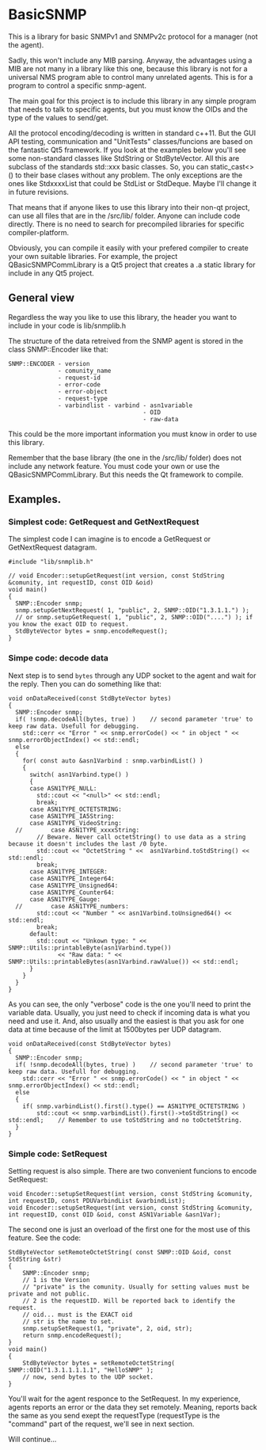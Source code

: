 # BasicSNMP

This is a library for basic SNMPv1 and SNMPv2c protocol for a manager (not the agent).

Sadly, this won't include any MIB parsing.
Anyway, the advantages using a MIB are not many in a library like this one, because this library is not for a universal NMS program able to control many unrelated agents. This is for a program to control a specific snmp-agent.

The main goal for this project is to include this library in any simple program that needs to talk to specific agents, but you must know the OIDs and the type of the values to send/get.

All the protocol encoding/decoding is written in standard c++11.
But the GUI API testing, communication and "UnitTests" classes/funcions are based on the fantastic Qt5 framework.
If you look at the examples below you'll see some non-standard classes like StdString or StdByteVector. All this are subclass of the standards std::xxx basic classes. So, you can static_cast<>() to their base clases without any problem.
The only exceptions are the ones like StdxxxxList that could be StdList or StdDeque. Maybe I'll change it in future revisions.

That means that if anyone likes to use this library into their non-qt project, can use all files that are in the /src/lib/ folder. Anyone can include code directly. There is no need to search for precompiled libraries for specific compiler-platform.

Obviously, you can compile it easily with your prefered compiler to create your own suitable libraries.
For example, the project QBasicSNMPCommLibrary is a Qt5 project that creates a .a static library for include in any Qt5 project.

## General view
Regardless the way you like to use this library, the header you want to include in your code is lib/snmplib.h

The structure of the data retreived from the SNMP agent is stored in the class SNMP::Encoder like that:

    SNMP::ENCODER - version
                  - comunity_name
                  - request-id
                  - error-code
                  - error-object
                  - request-type
                  - varbindlist - varbind - asn1variable
                                          - OID
                                          - raw-data

This could be the more important information you must know in order to use this library.

Remember that the base library (the one in the /src/lib/ folder) does not include any network feature. You must code your own or use the QBasicSNMPCommLibrary. But this needs the Qt framework to compile.

## Examples.
### Simplest code: GetRequest and GetNextRequest
The simplest code I can imagine is to encode a GetRequest or GetNextRequest datagram.
```
#include "lib/snmplib.h"

// void Encoder::setupGetRequest(int version, const StdString &comunity, int requestID, const OID &oid)
void main()
{
  SNMP::Encoder snmp;
  snmp.setupGetNextRequest( 1, "public", 2, SNMP::OID("1.3.1.1.") );
  // or snmp.setupGetRequest( 1, "public", 2, SNMP::OID("....") ); if you know the exact OID to request.
  StdByteVector bytes = snmp.encodeRequest();
}
```

### Simpe code: decode data
Next step is to send ```bytes``` through any UDP socket to the agent and wait for the reply.
Then you can do something like that:
```
void onDataReceived(const StdByteVector bytes)
{
  SNMP::Encoder snmp;
  if( !snmp.decodeAll(bytes, true) )    // second parameter 'true' to keep raw data. Usefull for debugging.
    std::cerr << "Error " << snmp.errorCode() << " in object " << snmp.errorObjectIndex() << std::endl;
  else
  {
    for( const auto &asn1Varbind : snmp.varbindList() )
    {
      switch( asn1Varbind.type() )
      {
      case ASN1TYPE_NULL:
        std::cout << "<null>" << std::endl;
        break;
      case ASN1TYPE_OCTETSTRING:
      case ASN1TYPE_IA5String:
      case ASN1TYPE_VideoString:
  //		case ASN1TYPE_xxxxString:
        // Beware. Never call octetString() to use data as a string because it doesn't includes the last /0 byte.
        std::cout << "OctetString " <<  asn1Varbind.toStdString() << std::endl;
        break;
      case ASN1TYPE_INTEGER:
      case ASN1TYPE_Integer64:
      case ASN1TYPE_Unsigned64:
      case ASN1TYPE_Counter64:
      case ASN1TYPE_Gauge:
  //		case ASN1TYPE_numbers:
        std::cout << "Number " << asn1Varbind.toUnsigned64() << std::endl;
        break;
      default:
        std::cout << "Unkown type: " << SNMP::Utils::printableByte(asn1Varbind.type())
              << "Raw data: " << SNMP::Utils::printableBytes(asn1Varbind.rawValue()) << std::endl;
      }
    }
  }
}
```
As you can see, the only "verbose" code is the one you'll need to print the variable data.
Usually, you just need to check if incoming data is what you need and use it.
And, also usually and the easiest is that you ask for one data at time because of the limit at 1500bytes per UDP datagram.
```
void onDataReceived(const StdByteVector bytes)
{
  SNMP::Encoder snmp;
  if( !snmp.decodeAll(bytes, true) )    // second parameter 'true' to keep raw data. Usefull for debugging.
    std::cerr << "Error " << snmp.errorCode() << " in object " << snmp.errorObjectIndex() << std::endl;
  else
  {
    if( snmp.varbindList().first().type() == ASN1TYPE_OCTETSTRING )
        std::cout << snmp.varbindList().first()->toStdString() << std::endl;    // Remember to use toStdString and no toOctetString.
  }
}
```

### Simple code: SetRequest
Setting request is also simple.
There are two convenient funcions to encode SetRequest:
```
void Encoder::setupSetRequest(int version, const StdString &comunity, int requestID, const PDUVarbindList &varbindList);
void Encoder::setupSetRequest(int version, const StdString &comunity, int requestID, const OID &oid, const ASN1Variable &asn1Var);
```
The second one is just an overload of the first one for the most use of this feature.
See the code:
```
StdByteVector setRemoteOctetString( const SNMP::OID &oid, const StdString &str)
{
    SNMP::Encoder snmp;
    // 1 is the Version
    // "private" is the comunity. Usually for setting values must be private and not public.
    // 2 is the requestID. Will be reported back to identify the request.
    // oid... must is the EXACT oid
    // str is the name to set.
    snmp.setupSetRequest(1, "private", 2, oid, str);
    return snmp.encodeRequest();
}
void main()
{
    StdByteVector bytes = setRemoteOctetString( SNMP::OID("1.3.1.1.1.1.1", "HelloSNMP" );
    // now, send bytes to the UDP socket.
}
```
You'll wait for the agent responce to the SetRequest.
In my experience, agents reports an error or the data they set remotely. Meaning, reports back the same as you send exept the requestType (requestType is the "command" part of the request, we'll see in next section.

Will continue...
